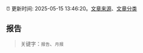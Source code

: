 :alarm_clock: 更新时间: 2025-05-15 13:46:20。[文章来源](/README.md)、[文章分类](/TAGS.md)

## 报告


> 关键字：`报告`、`月报`



